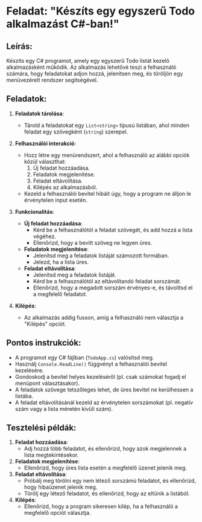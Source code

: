 # Feladat: "Készíts egy egyszerű Todo alkalmazást C#-ban!"

## Leírás:
Készíts egy C# programot, amely egy egyszerű Todo listát kezelő alkalmazásként működik. Az alkalmazás lehetővé teszi a felhasználó számára, hogy feladatokat adjon hozzá, jelenítsen meg, és töröljön egy menüvezérelt rendszer segítségével.

## Feladatok:
1. **Feladatok tárolása**:
   - Tárold a feladatokat egy `List<string>` típusú listában, ahol minden feladat egy szövegként (`string`) szerepel.

2. **Felhasználói interakció**:
   - Hozz létre egy menürendszert, ahol a felhasználó az alábbi opciók közül választhat:
     1. Új feladat hozzáadása.
     2. Feladatok megjelenítése.
     3. Feladat eltávolítása.
     4. Kilépés az alkalmazásból.
   - Kezeld a felhasználói bevitel hibáit úgy, hogy a program ne álljon le érvénytelen input esetén.

3. **Funkcionalitás**:
   - **Új feladat hozzáadása**:
     - Kérd be a felhasználótól a feladat szövegét, és add hozzá a lista végéhez.
     - Ellenőrizd, hogy a bevitt szöveg ne legyen üres.
   - **Feladatok megjelenítése**:
     - Jelenítsd meg a feladatok listáját számozott formában.
     - Jelezd, ha a lista üres.
   - **Feladat eltávolítása**:
     - Jelenítsd meg a feladatok listáját.
     - Kérd be a felhasználótól az eltávolítandó feladat sorszámát.
     - Ellenőrizd, hogy a megadott sorszám érvényes-e, és távolítsd el a megfelelő feladatot.

4. **Kilépés**:
   - Az alkalmazás addig fusson, amíg a felhasználó nem választja a "Kilépés" opciót.

## Pontos instrukciók:
- A programot egy C# fájlban (`TodoApp.cs`) valósítsd meg.
- Használj `Console.ReadLine()` függvényt a felhasználói bevitel kezelésére.
- Gondoskodj a bevitel helyes kezeléséről (pl. csak számokat fogadj el menüpont választásakor).
- A feladatok szövege tetszőleges lehet, de üres bevitel ne kerülhessen a listába.
- A feladat eltávolításánál kezeld az érvénytelen sorszámokat (pl. negatív szám vagy a lista méretén kívüli szám).

## Tesztelési példák:
1. **Feladat hozzáadása**:
   - Adj hozzá több feladatot, és ellenőrizd, hogy azok megjelennek a lista megtekintésekor.
2. **Feladatok megjelenítése**:
   - Ellenőrizd, hogy üres lista esetén a megfelelő üzenet jelenik meg.
3. **Feladat eltávolítása**:
   - Próbálj meg törölni egy nem létező sorszámú feladatot, és ellenőrizd, hogy hibaüzenet jelenik meg.
   - Törölj egy létező feladatot, és ellenőrizd, hogy az eltűnik a listából.
4. **Kilépés**:
   - Ellenőrizd, hogy a program sikeresen kilép, ha a felhasználó a megfelelő opciót választja.

